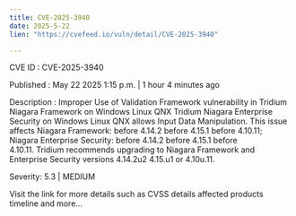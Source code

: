 ```yaml
---
title: CVE-2025-3940
date: 2025-5-22
lien: "https://cvefeed.io/vuln/detail/CVE-2025-3940"

---
```


CVE ID : CVE-2025-3940

Published :  May 22
2025
1:15 p.m. | 1 hour
4 minutes ago

Description : Improper Use of Validation Framework vulnerability in Tridium Niagara Framework on Windows
Linux
QNX
Tridium Niagara Enterprise Security on Windows
Linux
QNX allows Input Data Manipulation. This issue affects Niagara Framework: before 4.14.2
before 4.15.1
before 4.10.11; Niagara Enterprise Security: before 4.14.2
before 4.15.1
before 4.10.11. Tridium recommends upgrading to Niagara Framework and Enterprise Security versions 4.14.2u2
4.15.u1
or 4.10u.11.

Severity: 5.3 | MEDIUM

Visit the link for more details
such as CVSS details
affected products
timeline
and more...
